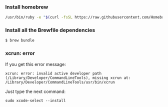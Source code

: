 ### Install homebrew

```sh
/usr/bin/ruby -e "$(curl -fsSL https://raw.githubusercontent.com/Homebrew/install/master/install)"
```
### Install all the Brewfile dependencies

```sh
$ brew bundle

```
### xcrun: error
If you get this error message:
```
xcrun: error: invalid active developer path (/Library/Developer/CommandLineTools), missing xcrun at: /Library/Developer/CommandLineTools/usr/bin/xcrun
```

Just type the next command:

`sudo xcode-select --install`
